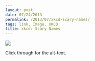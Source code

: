 ```yaml
---
layout: post
date: 07/24/2013
permalink: /2013/07/xkcd-scary-names/
tags: link, Image, XKCD
title: xkcd: Scary Names
---
```


<a href="http://xkcd.com/1242/"><img src="http://imgs.xkcd.com/comics/scary_names.png"/></a><br/>

<p>Click through for the alt-text.</p>